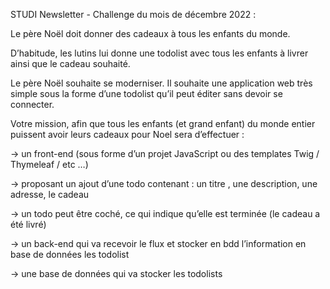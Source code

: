 STUDI Newsletter - Challenge du mois de décembre 2022 :

Le père Noël doit donner des cadeaux à tous les enfants du monde.

D’habitude, les lutins lui donne une todolist avec tous les enfants à livrer ainsi que le cadeau souhaité.

Le père Noël souhaite se moderniser. Il souhaite une application web très simple sous la forme d’une todolist qu’il peut éditer sans devoir se connecter.

Votre mission, afin que tous les enfants (et grand enfant) du monde entier puissent avoir leurs cadeaux pour Noel sera d’effectuer :

-> un front-end (sous forme d’un projet JavaScript ou des templates Twig / Thymeleaf / etc …)

-> proposant un ajout d’une todo contenant : un titre , une description, une adresse, le cadeau

-> un todo peut être coché, ce qui indique qu’elle est terminée (le cadeau a été livré)

-> un back-end qui va recevoir le flux et stocker en bdd l’information en base de données les todolist

-> une base de données qui va stocker les todolists
